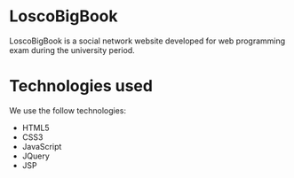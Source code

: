 # LoscoBigBook

LoscoBigBook is a social network website developed for web programming exam during the university period.

# Technologies used
We use the follow technologies:
* HTML5
* CSS3
* JavaScript
* JQuery
* JSP
